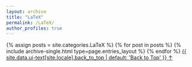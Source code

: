 ```yaml
---
layout: archive
title: "LaTeX"
permalink: /LaTeX/
author_profiles: true
---
```


{% assign posts = site.categories.LaTeX %}
{% for post in posts %} 
  {% include archive-single.html type=page.entries_layout %} 
{% endfor %}
<a href="#page-title" class="back-to-top">{{ site.data.ui-text[site.locale].back_to_top | default: 'Back to Top' }} &uarr;</a>
